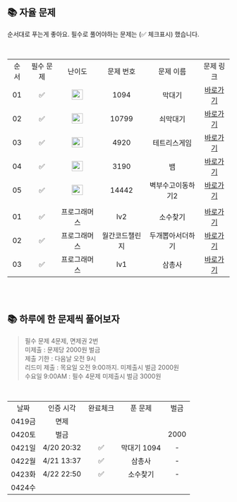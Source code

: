 ## 📚 자율 문제

순서대로 푸는게 좋아요.
필수로 풀어야하는 문제는 (✅ 체크표시) 했습니다.

<br/>
<table>
  <tr>
    <td align="center">순서</td>
    <td align="center">필수 문제</td>
    <td align="center">난이도</td>
    <td align="center">문제 번호</td>
    <td align="center">문제 이름</td>
    <td align="center">문제 링크</td>
  </tr>
    <tr>
    <td align="center">01</td>
    <td align="center">✅</td>
    <td align="center"><img height="23px" width="25px" src="https://d2gd6pc034wcta.cloudfront.net/tier/6.svg"></td>
    <td align="center">1094</td>
    <td align="center">막대기</td>
    <td align="center"><a href="https://www.acmicpc.net/problem/1094">바로가기</a></td>
  </tr>
  <tr>
    <td align="center">02</td>
    <td align="center">✅</td>
    <td align="center"><img height="23px" width="25px" src="https://d2gd6pc034wcta.cloudfront.net/tier/9.svg"></td>
    <td align="center">10799</td>
    <td align="center">쇠막대기</td>
    <td align="center"><a href="https://www.acmicpc.net/problem/10799">바로가기</a></td>
  </tr>
  <tr>
    <td align="center">03</td>
    <td align="center">✅</td>
    <td align="center"><img height="23px" width="25px" src="https://d2gd6pc034wcta.cloudfront.net/tier/12.svg"></td>
    <td align="center">4920</td>
    <td align="center">테트리스게임</td>
    <td align="center"><a href="https://www.acmicpc.net/problem/4920">바로가기</a></td>
  </tr>
   <tr>
    <td align="center">04</td>
    <td align="center">✅</td>
    <td align="center"><img height="23px" width="25px" src="https://d2gd6pc034wcta.cloudfront.net/tier/12.svg"></td>
    <td align="center">3190</td>
    <td align="center">뱀</td>
    <td align="center"><a href="https://www.acmicpc.net/problem/3190">바로가기</a></td>
  </tr>
   <tr>
    <td align="center">05</td>
    <td align="center">✅</td>
    <td align="center"><img height="23px" width="25px" src="https://d2gd6pc034wcta.cloudfront.net/tier/13.svg"></td>
    <td align="center">14442</td>
    <td align="center">벽부수고이동하기2</td>
    <td align="center"><a href="https://www.acmicpc.net/problem/14442">바로가기</a></td>
  </tr>
    <tr>
    <td align="center"></td>
    <td align="center"></td>
    <td align="center"></td>
    <td align="center"></td>
    <td align="center"></td>
    <td align="center"></td>
  </tr>
    <tr>
    <td align="center">01</td>
    <td align="center">✅</td>
    <td align="center">프로그래머스</td>
    <td align="center">lv2</td>
    <td align="center">소수찾기</td>
    <td align="center"><a href="https://school.programmers.co.kr/learn/courses/30/lessons/42839">바로가기</a></td>
  </tr>
  <tr>
    <td align="center">02</td>
    <td align="center">✅</td>
    <td align="center">프로그래머스</td>
    <td align="center">월간코드챌린지</td>
    <td align="center">두개뽑아서더하기</td>
    <td align="center"><a href="https://school.programmers.co.kr/learn/courses/30/lessons/68644">바로가기</a></td>
  </tr>
  <tr>
    <td align="center">03</td>
    <td align="center">✅</td>
    <td align="center">프로그래머스</td>
    <td align="center">lv1</td>
    <td align="center">삼총사</td>
    <td align="center"><a href="https://school.programmers.co.kr/learn/courses/30/lessons/131705">바로가기</a></td>
  </tr>
</table>
<br/><br/>

## 📚 하루에 한 문제씩 풀어보자
>필수 문제 4문제, 면제권 2번 <br>
미제출 : 문제당 2000원 벌금<br>
제출 기한 : 다음날 오전 9시 <br>
리드미 제출 : 목요일 오전 9:00까지. 미제출시 벌금 2000원 <br>
수요일 9:00AM : 필수 4문제 미제출시 벌금 3000원 <br>

<br>

<table>
  <tr>
    <td align="center">날짜</td>
    <td align="center">인증 시각</td>
    <td align="center">완료체크</td>
    <td align="center">푼 문제</td>
    <td align="center">벌금</td>
  </tr>
    <tr>
    <td align="center">0419금</td>
    <td align="center">면제</td>
    <td align="center"></td>
    <td align="center"></td>
    <td align="center"></td>
  </tr>
   <tr>
    <td align="center">0420토</td>
    <td align="center">벌금</td>
    <td align="center"></td>
    <td align="center"></td>
    <td align="center">2000</td>
  </tr>
  <tr>
    <td align="center">0421일</td>
    <td align="center">4/20 20:32</td>
    <td align="center">✅</td>
    <td align="center">막대기 1094</td>
    <td align="center">-</td>
  </tr>
  <tr>
    <td align="center">0422월</td>
    <td align="center">4/21 13:37</td>
    <td align="center">✅</td>
    <td align="center">삼총사</td>
    <td align="center">-</td>
  </tr>
  <tr>
    <td align="center">0423화</td>
    <td align="center">4/22 22:50</td>
    <td align="center">✅</td>
    <td align="center">소수찾기</td>
    <td align="center">-</td>
  </tr>
  <tr>
    <td align="center">0424수</td>
    <td align="center"></td>
    <td align="center"></td>
    <td align="center"></td>
    <td align="center"></td>
  </tr>
</table>
